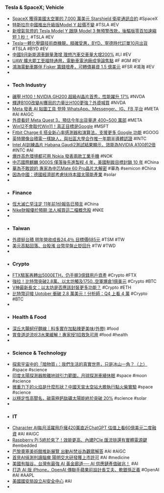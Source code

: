 ### Tesla & SpaceX; Vehicle
- [SpaceX 獲得美國太空軍的 7,000 萬美元 Starshield 衛星通訊合約](https://hk.news.yahoo.com/spacex-lands-us-space-force-contract-for-starshield-satellite-communications-075940539.html) #SpaceX
- [特斯拉在中國推出升級版Model Y 起價不變](https://www.epochtimes.com/b5/23/10/1/n14085966.htm) #TSLA #EV
- [新增氣氛燈的 Tesla Model Y 跟隨 Model 3 無預警改款，後驅版零百加速縮短 1 秒！](https://today.line.me/tw/v2/article/aGYpJJ3) #TSLA #EV
- [Tesla一體化壓鑄技術商機靚，精確受惠，BYD、寧德時代訂單10月出貨](https://tw.sports.yahoo.com/news/tesla-體化壓鑄技術商機靚-精確受惠-byd-寧德時代訂單10月出貨-043253082.html) #TSLA #BYD #EV
- [中國9月新能源車銷量激增 理想汽車交車量大增200%](https://news.cnyes.com/news/id/5337600) #LI #EV
- [UAW 擴大罷工至福特通用，電動車電池廠成爭論焦點](https://finance.technews.tw/2023/10/02/uaw-gm-ford/) #F #GM #EV
- [鴻海電動車夥伴 Fisker 籌錢增產，可轉債募資 1.5 億美元](https://finance.technews.tw/2023/10/02/ev-startup-fisker-raises-150-mln-from-existing-investor/) #FSR #鴻海 #EV
-
- ### Tech Industry
- [碾壓 H100！NVIDIA GH200 超級AI晶片首秀，性能躍升 17%](https://www.techbang.com/posts/109564-crush-h100-nvidia-gh200-super-chip-debuts-performance-jumps-17) #NVDA
- [輝達B100改變AI賽局的力量比H100更強？外資喊買](https://www.wealth.com.tw/articles/d0723f6f-7604-4c09-8bd2-e8e493bc3c2a) #NVDA
- [Meta 發表 AI 貼圖工具 登陸 WhatsApp、Messenger、IG、FB 平台](https://unwire.hk/2023/10/01/meta-ai-stickers-instagram-facebook-stories-messenger-whatsapp/life-tech/social-network/) #META #AI #AIGC
- [外資看好 Meta Quest 3，預估今年出貨量達 400~500 萬部](https://technews.tw/2023/10/02/meta-quest-3-2/) #META
- [Win12不會取代Win11！真正目標是Google](https://news.xfastest.com/microsoft/132486/win12不會取代win11！真正目標是google/) #MSFT
- [Fitbit Charge 6 搭全新心率感測器和演算法，支援更多 Google 功能](https://ccc.technews.tw/2023/10/02/fitbit-charge-6-unveiled/) #GOOG
- [英特爾像台積電一樣缺人，與社區大學合作推一年期半導體認證](https://technews.tw/2023/10/02/intel-partners-with-community-colleges-to-promote-one-year-semiconductor-certification/) #INTC
- [Intel AI訓練晶片 Habana Gaudi2測試結果顯示，效能為NVIDIA A100的2倍](https://www.techbang.com/posts/109637-intel-demonstrates-strong-ai-inference-performance) #INTC #AI
- [爆炸高危環境都可用 Nokia 發表兩款工業手機](https://m.eprice.com.tw/mobile/talk/4529/5800274/1) #NOK
- [中芯國際麒麟 9000S 僅落後先進製程 4 年，美國制裁目標封鎖 10 年](https://technews.tw/2023/10/02/smic-kirin-9000s/) #China
- [華為不敢說的 專家為中芯Mate 60 Pro晶片大解密](https://www.ctee.com.tw/news/20231002700776-430804) #華為 #semicon #China
- [因為中國：德國經濟部考慮扶持本國太陽能產業](https://www.rfi.fr/tw/中國/20230930-因為中國-德國經濟部考慮扶持本國太陽能產業) #solar
-
- ### Finance
- [恆大滅亡早注定 11年前1份報告已預言](https://ec.ltn.com.tw/article/breakingnews/4445413) #China
- [Nike財報優於預期 法人喊買這二檔概念股](https://www.ctee.com.tw/news/20231002700478-430201) #NKE
-
- ### Taiwan
- [外資挺台積 明年營收成長24.4％ 目標價685元](https://www.ctee.com.tw/news/20231002700044-439901) #TSM #TW
- [美元高點回落、台股漲 台幣早盤止貶回升](https://tw.news.yahoo.com/美元高點回落-台股漲-台幣早盤止貶回升-020001353.html) #TW #TWD
-
- ### Crypto
- [FTX駭客再轉出5000ETH，仍手握3億鎂用戶資產](https://www.blocktempo.com/the-ftx-hacker-continues-to-withdraw-5k-eth-and-still-holds-over-180k-eth/) #Crypto #FTX
- [強拉！比特幣突破2.8萬、以太坊觸及1750..空軍爆倉1億美元](https://www.blocktempo.com/bitcoin-briefly-exceeded-28000/) #Crypto #BTC
- [V神最新長文：以太坊是否應該封裝更多功能？](https://www.blocktempo.com/should-ethereum-be-okay-with-enshrining-more-things-in-the-protocol/) #Crypto #ETH
- [比特幣迎接 Uptober 衝破 2.8 萬美元！分析師：Q4 上看 4 萬](https://blockcast.it/2023/10/02/bitcoin-pumps-is-uptober-here/) #Crypto #BTC
-
- ### Health & Food
- [深丘大腸蚵仔麵線｜料多實在加點辣更美味(外帶)](https://www.girlslifeplan.com/shenoqiu/) #food
- [胃食道逆流吃3水果緩解！專家授1招救急可用](https://www.chinatimes.com/realtimenews/20231002002431-260418) #food #health
-
- ### Science & Technology
- [探索宇宙中的「暗物質」：我們生活的真實世界，只是冰山一角？（上）](https://tomorrowsci.com/technology/20230930_03/) #space #science
- [印度太陽探測器脫離地球引力範圍，月球探測車續休眠](https://technews.tw/2023/10/02/isro-aditya-l1-soi/) #space #moon #science
- [微重力下的火焰是什麼形狀？中國天宮太空站大膽執行點火柴實驗](https://technews.tw/2023/10/02/tiangong-space-station-microgravity-fire-candle/) #space #science
- [以穩定性高聞名，碳電極鈣鈦礦太陽能終於突破 20%](https://technews.tw/2023/10/02/carbon-electrode-perovskite-solar-cells/) #science #solar
-
- ### IT
- [Character AI每月活躍用戶擁420萬直近ChatGPT 估值上看60億美元二度融資](https://tw.news.yahoo.com/character-ai每月活躍用戶擁420萬直近chatgpt-估值上看60億美元二度融資-063251379.html) #AI #AIGC
- [Raspberry Pi 5終於來了！效能更高、內建PCIe 匯流排還有實體電源鍵](https://www.techbang.com/posts/110027-the-raspberry-pi-5) #embedded
- [巴黎奧塞美術館推新展覽 出動AI梵谷為觀眾解答](https://tw.news.yahoo.com/巴黎奧塞美術館推新展覽-出動ai梵谷為觀眾解答-071709951.html) #AI #AIGC
- [首見AI偵測判讀腦瘤 陽明交大研發獲上市許可](https://health.ltn.com.tw/article/breakingnews/4445299) #AI #medicine
- [美國有腦谷，台灣有最強 AI 黃金廊道── AI 供應鏈產值破兆！](https://buzzorange.com/techorange/2023/10/02/taiwan-ai-industrial-cluster/) #AI
- [打造 AI 版 iPhone，OpenAI 傳聯手蘋果前設計長艾夫、軟銀孫正義](https://technews.tw/2023/10/02/openai-and-jony-ive-plan-to-build-the-iphone-of-artificial-intelligence/) #OpenAI #AI #AAPL
- [美國國安局設立AI安全中心](https://www.ithome.com.tw/news/159060) #AI
-